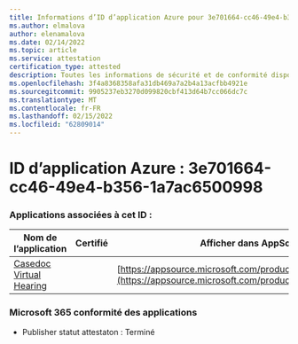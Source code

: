```yaml
---
title: Informations d’ID d’application Azure pour 3e701664-cc46-49e4-b356-1a7ac6500998
ms.author: elmalova
author: elenamalova
ms.date: 02/14/2022
ms.topic: article
ms.service: attestation
certification_type: attested
description: Toutes les informations de sécurité et de conformité disponibles pour 3e701664-cc46-49e4-b356-1a7ac6500998.
ms.openlocfilehash: 3f4a8368358afa31db469a7a2b4a13acfbb4921e
ms.sourcegitcommit: 9905237eb3270d099820cbf413d64b7cc066dc7c
ms.translationtype: MT
ms.contentlocale: fr-FR
ms.lasthandoff: 02/15/2022
ms.locfileid: "62809014"
---
```

# <a name="azure-app-id-3e701664-cc46-49e4-b356-1a7ac6500998"></a>ID d’application Azure : 3e701664-cc46-49e4-b356-1a7ac6500998


### <a name="apps-associated-with-this-id"></a>Applications associées à cet ID :
| **Nom de l’application** | **Certifié** | **Afficher dans AppSource** |
|--------------|---------------|-----------------------|
| [Casedoc Virtual Hearing](https://docs.microsoft.com/microsoft-365-app-certification/forward/WA200003164) |  | [https://appsource.microsoft.com/product/office/WA200003164](https://appsource.microsoft.com/product/office/WA200003164) |

### <a name="microsoft-365-app-compliance-status"></a>Microsoft 365 conformité des applications
- Publisher statut attestaton : Terminé
